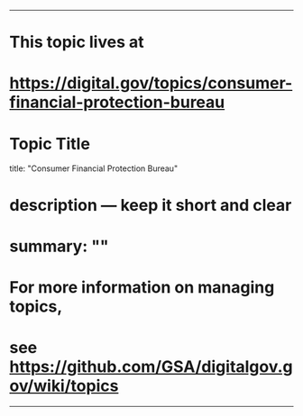 
---
# This topic lives at
# https://digital.gov/topics/consumer-financial-protection-bureau

# Topic Title
title: "Consumer Financial Protection Bureau"

# description — keep it short and clear
# summary: ""


# For more information on managing topics,
# see https://github.com/GSA/digitalgov.gov/wiki/topics
---